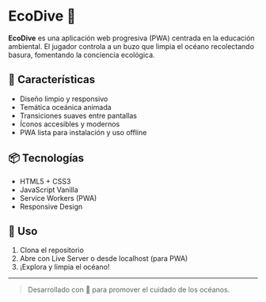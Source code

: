 # EcoDive 🌊

**EcoDive** es una aplicación web progresiva (PWA) centrada en la educación ambiental. El jugador controla a un buzo que limpia el océano recolectando basura, fomentando la conciencia ecológica.

## 🚀 Características

- Diseño limpio y responsivo
- Temática oceánica animada
- Transiciones suaves entre pantallas
- Íconos accesibles y modernos
- PWA lista para instalación y uso offline

## 📦 Tecnologías

- HTML5 + CSS3
- JavaScript Vanilla
- Service Workers (PWA)
- Responsive Design

## 📲 Uso

1. Clona el repositorio
2. Abre con Live Server o desde localhost (para PWA)
3. ¡Explora y limpia el océano!

---

> Desarrollado con 💙 para promover el cuidado de los océanos.
